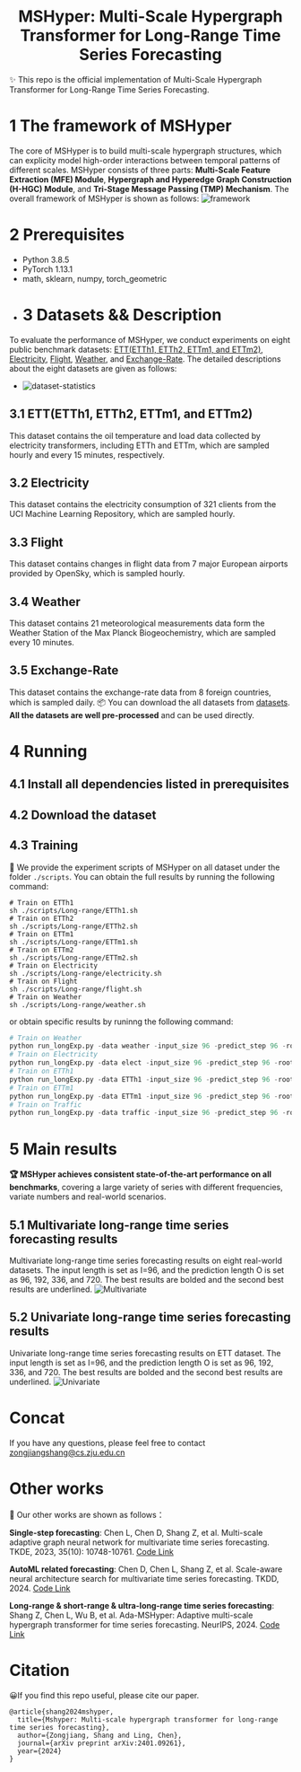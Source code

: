 # <div align="center"> MSHyper: Multi-Scale Hypergraph Transformer for Long-Range Time Series Forecasting
✨ This repo is the official implementation of Multi-Scale Hypergraph Transformer for Long-Range Time Series Forecasting.

# 1 The framework of MSHyper
The core of MSHyper is to build multi-scale hypergraph structures, which can explicity model high-order interactions between temporal patterns of different scales. MSHyper consists of three parts: **Multi-Scale Feature Extraction (MFE) Module**, **Hypergraph and Hyperedge Graph Construction (H-HGC) Module**, and **Tri-Stage Message Passing (TMP) Mechanism**. The overall framework of MSHyper is shown as follows:
![framework](https://github.com/shangzongjiang/MSHyper/blob/main/figures/Framework.png)
# 2 Prerequisites

* Python 3.8.5
* PyTorch 1.13.1
* math, sklearn, numpy, torch_geometric
* # 3 Datasets && Description

To evaluate the performance of MSHyper, we conduct experiments on eight public benchmark datasets: [ETT(ETTh1, ETTh2, ETTm1, and ETTm2)](https://github.com/MAZiqing/FEDformer), [Electricity](https://archive.ics.uci.edu/ml/datasets/ElectricityLoadDiagrams20112014), [Flight](https://drive.google.com/drive/folders/1JSZByfM0Ghat3g_D3a-puTZ2JsfebNWL), [Weather](https://www.bgc-jena.mpg.de/wetter/), and [Exchange-Rate]([http://pems.dot.ca.gov/](https://github.com/MAZiqing/FEDformer)). The detailed descriptions about the eight datasets are given as follows:
* ![dataset-statistics](https://github.com/shangzongjiang/MSHyper/blob/main/figures/dataset%20statistics.png)

## 3.1 ETT(ETTh1, ETTh2, ETTm1, and ETTm2)
This dataset contains the oil temperature and load data collected by electricity transformers, including ETTh and ETTm, which are sampled hourly and every 15 minutes, respectively.
## 3.2 Electricity
This dataset contains the electricity consumption of 321 clients from the UCI Machine Learning Repository, which are sampled hourly.
## 3.3 Flight
This dataset contains changes in flight data from 7 major European airports provided by OpenSky, which is sampled hourly.
## 3.4 Weather
This dataset contains 21 meteorological measurements data form the Weather Station of the Max Planck Biogeochemistry, which are sampled every 10 minutes.
## 3.5 Exchange-Rate
This dataset contains the exchange-rate data from 8 foreign countries, which is sampled daily.
📦 You can download the all datasets from [datasets](https://drive.google.com/u/0/uc?id=1NF7VEefXCmXuWNbnNe858WvQAkJ_7wuP&export=download). **All the datasets are well pre-processed** and can be used directly.
# 4 Running
## 4.1 Install all dependencies listed in prerequisites

## 4.2 Download the dataset

## 4.3 Training
🚀 We provide the experiment scripts of MSHyper on all dataset under the folder `./scripts`. You can obtain the full results by running the following command:
```
# Train on ETTh1
sh ./scripts/Long-range/ETTh1.sh
# Train on ETTh2
sh ./scripts/Long-range/ETTh2.sh
# Train on ETTm1
sh ./scripts/Long-range/ETTm1.sh
# Train on ETTm2
sh ./scripts/Long-range/ETTm2.sh
# Train on Electricity
sh ./scripts/Long-range/electricity.sh
# Train on Flight
sh ./scripts/Long-range/flight.sh
# Train on Weather
sh ./scripts/Long-range/weather.sh

```
or obtain specific results by runinng the following command:
```python
# Train on Weather
python run_longExp.py -data weather -input_size 96 -predict_step 96 -root_path ./data/ETT/ -data_path weather.csv -CSCM Conv_Construct
# Train on Electricity
python run_longExp.py -data elect -input_size 96 -predict_step 96 -root_path ./data/Electricity/ -data_path electricity.csv -CSCM Conv_Construct
# Train on ETTh1
python run_longExp.py -data ETTh1 -input_size 96 -predict_step 96 -root_path ./data/ETT/ -data_path ETTh1.csv -CSCM Conv_Construct
# Train on ETTm1
python run_longExp.py -data ETTm1 -input_size 96 -predict_step 96 -root_path ./data/ETT/ -data_path ETTm1.csv -CSCM Conv_Construct
# Train on Traffic
python run_longExp.py -data traffic -input_size 96 -predict_step 96 -root_path ./data/Traffic/ -data_path traffic.csv -CSCM Conv_Construct
```
# 5 Main results
**🏆 MSHyper achieves consistent state-of-the-art performance on all benchmarks**, covering a large variety of series with different frequencies, variate numbers and real-world scenarios.
## 5.1 Multivariate long-range time series forecasting results
Multivariate long-range time series forecasting results on eight real-world datasets. The input length is set as I=96, and the prediction length O is set as 96, 192, 336, and 720. The best results are bolded and the second best results are underlined.
![Multivariate](https://github.com/shangzongjiang/MSHyper/blob/main/figures/Multivariate%20Result.png) 
## 5.2 Univariate long-range time series forecasting results
Univariate long-range time series forecasting results on ETT dataset. The input length is set as I=96, and the prediction length O is set as 96, 192, 336, and 720. The best results are bolded and the second best results are underlined.
![Univariate](https://github.com/shangzongjiang/MSHyper/blob/main/figures/Univariate%20Results.png)

# Concat
If you have any questions, please feel free to contact zongjiangshang@cs.zju.edu.cn

# Other works
📝 Our other works are shown as follows：

**Single-step forecasting**: Chen L, Chen D, Shang Z, et al. Multi-scale adaptive graph neural network for multivariate time series forecasting. TKDE, 2023, 35(10): 10748-10761.
[Code Link](https://github.com/shangzongjiang/MAGNN)

**AutoML related forecasting**: Chen D, Chen L, Shang Z, et al. Scale-aware neural architecture search for multivariate time series forecasting. TKDD, 2024. [Code Link](https://github.com/shangzongjiang/SNAS4MTF)

**Long-range & short-range & ultra-long-range time series forecasting**: Shang Z, Chen L, Wu B, et al. Ada-MSHyper: Adaptive multi-scale hypergraph transformer for time series forecasting. NeurIPS, 2024. [Code Link](https://github.com/shangzongjiang/Ada-MSHyper)

# Citation 
😀If you find this repo useful, please cite our paper.
```
@article{shang2024mshyper,
  title={Mshyper: Multi-scale hypergraph transformer for long-range time series forecasting},
  author={Zongjiang, Shang and Ling, Chen},
  journal={arXiv preprint arXiv:2401.09261},
  year={2024}
}
```


